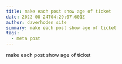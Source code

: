 ```yaml
---
title: make each post show age of ticket
date: 2022-08-24T04:29:07.601Z
author: daverhoden site
summary: make each post show age of ticket
tags:
  - meta post
---
```

make each post show age of ticket